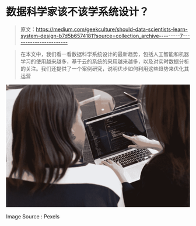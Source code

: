 # 数据科学家该不该学系统设计？

> 原文：<https://medium.com/geekculture/should-data-scientists-learn-system-design-b7d5b6574181?source=collection_archive---------7----------------------->

> 在本文中，我们看一看数据科学系统设计的最新趋势，包括人工智能和机器学习的使用越来越多，基于云的系统的采用越来越多，以及对实时数据分析的关注。我们还提供了一个案例研究，说明优步如何利用这些趋势来优化其运营

![](img/3cc327e15e36bab551e89bd682466c24.png)

Image Source : Pexels